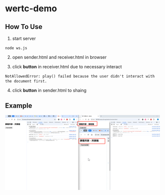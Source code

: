 # wertc-demo

## How To Use

1. start server

```
node ws.js
```

2. open sender.html and receiver.html in browser

3. click **button** in receiver.html due to necessary interact

```
NotAllowedError: play() failed because the user didn't interact with the document first.
```

4. click **button** in sender.html to shaing

## Example

![](example.png)
